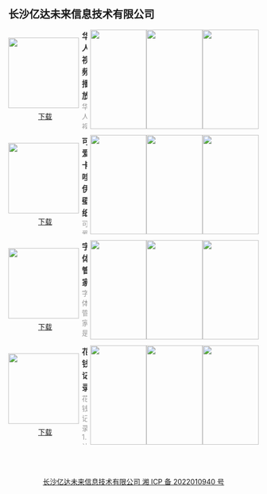 ## 长沙亿达未来信息技术有限公司

<section style="display: flex; justify-content: space-between; align-items: center; margin-bottom: 12px;">
  <div style="display: flex; flex-direction: column;">
    <img style="width: 142px; height: 142px; min-width: 142px; margin-right: 6px;" src="https://swsdl.vivo.com.cn/appstore/developer/icon/20221109/202211091743163g4yj.jpg"/>
    <a style="margin: 6px auto 0;" href="https://swsdl.vivo.com.cn/appstore/developer/icon/20221109/202211091743163g4yj.jpg">下载</a>
  </div>
  <div style="max-height: 200px; overflow: hidden;">
    <b style="font-size: 16px;color: #333;">华人视频播放</b>
    <p style="margin: 0; font-size: 14px;color: #999;">
华人视频播放是一款功能比较多的视频播放器软件，可以播放绝大多数的视频，扫描本地的视频文件并且导入，各种格式都可以看，还支持投屏功能，可以将手机屏幕投射到大屏电视上，获得更好的观看体验，有需要的用户快来使用吧！
</p>
  </div>
  <div style="display: flex; margin-left: 6px;">
    <img style="width: 113px; height: 200px; min-width: 113px"
src="https://swsdl.vivo.com.cn/appstore/developer/screenshot/20221109/2022110917584988176.png"/>
    <img style="width: 113px; height: 200px; min-width: 113px"
src="https://swsdl.vivo.com.cn/appstore/developer/screenshot/20221109/202211091758529uro1.png"/>
    <img style="width: 113px; height: 200px; min-width: 113px" 
src="https://swsdl.vivo.com.cn/appstore/developer/screenshot/20221109/202211091758556j3qz.png"/>
  </div>
</section>

<section style="display: flex; justify-content: space-between; align-items: center; margin-bottom: 12px;">
  <div style="display: flex; flex-direction: column;">
    <img style="width: 142px; height: 142px; min-width: 142px; margin-right: 6px;" src="https://swsdl.vivo.com.cn/appstore/developer/icon/20221107/2022110717024019o41.png"/>
    <a style="margin: 6px auto 0;" href="https://swsdl.vivo.com.cn/appstore/developer/icon/20221107/2022110717024019o41.png">下载</a>
  </div>
  <div style="max-height: 200px; overflow: hidden;">
    <b style="font-size: 16px;color: #333;">可爱卡哇伊壁纸</b>
    <p style="margin: 0; font-size: 14px;color: #999;">
可爱卡哇伊壁纸让你的手机桌面更加的精美，喜欢什么样的可以快速的筛选，一键就可以保存到手机中进行设置。 各种类型的壁纸等着您去体验，每天换一张壁纸，换上美美的心情，开启新的一天。
</p>
  </div>
  <div style="display: flex; margin-left: 6px;">
    <img style="width: 113px; height: 200px; min-width: 113px"
src="https://swsdl.vivo.com.cn/appstore/developer/screenshot/20221107/202211071709366hsw7.png"/>
    <img style="width: 113px; height: 200px; min-width: 113px"
src="https://swsdl.vivo.com.cn/appstore/developer/screenshot/20221107/2022110717093676anj.png"/>
    <img style="width: 113px; height: 200px; min-width: 113px" 
src="https://swsdl.vivo.com.cn/appstore/developer/screenshot/20221107/202211071709367rqgn.png"/>
  </div>
</section>

<section style="display: flex; justify-content: space-between; align-items: center; margin-bottom: 12px;">
  <div style="display: flex; flex-direction: column;">
    <img style="width: 142px; height: 142px; min-width: 142px; margin-right: 6px;" src="https://swsdl.vivo.com.cn/appstore/developer/icon/20221104/202211041723206cfku.png"/>
    <a style="margin: 6px auto 0;" href="https://swsdl.vivo.com.cn/appstore/developer/icon/20221104/202211041723206cfku.png">下载</a>
  </div>
  <div style="max-height: 200px; overflow: hidden;">
    <b style="font-size: 16px;color: #333;">字体管家</b>
    <p style="margin: 0; font-size: 14px;color: #999;">
字体管家是一款实用的手机工具app。 软件特色： 1、字体类型丰富 2、图片制作功能强大，可添加背景等 3、表情符号下载 4、高清美图壁纸 5、明信片制作，头像制作
</p>
  </div>
  <div style="display: flex; margin-left: 6px;">
    <img style="width: 113px; height: 200px; min-width: 113px"
src="https://swsdl.vivo.com.cn/appstore/developer/screenshot/20221104/202211041725592z93q.png"/>
    <img style="width: 113px; height: 200px; min-width: 113px"
src="https://swsdl.vivo.com.cn/appstore/developer/screenshot/20221104/202211041726023azt3.png"/>
    <img style="width: 113px; height: 200px; min-width: 113px" 
src="https://swsdl.vivo.com.cn/appstore/developer/screenshot/20221104/202211041726062sxus.png"/>
  </div>
</section>

<section style="display: flex; justify-content: space-between; align-items: center; margin-bottom: 12px;">
  <div style="display: flex; flex-direction: column;">
    <img style="width: 142px; height: 142px; min-width: 142px; margin-right: 6px;" src="https://swsdl.vivo.com.cn/appstore/developer/icon/20221026/202210260935504aku0.png"/>
    <a style="margin: 6px auto 0;" href="https://swsdl.vivo.com.cn/appstore/developer/icon/20221026/202210260935504aku0.png">下载</a>
  </div>
  <div style="max-height: 200px; overflow: hidden;">
    <b style="font-size: 16px;color: #333;">花钱记录</b>
    <p style="margin: 0; font-size: 14px;color: #999;">花钱记录 1.让你了解自己的每一笔收支，帮助您养成合理消费的好习惯， 2.记账有规划，收支更有度， 3.养成好习惯，就从此刻开始吧！
</p>
  </div>
  <div style="display: flex; margin-left: 6px;">
    <img style="width: 113px; height: 200px; min-width: 113px"
src="https://swsdl.vivo.com.cn/appstore/developer/screenshot/20221026/202210260938320d97x.png"/>
    <img style="width: 113px; height: 200px; min-width: 113px"
src="https://swsdl.vivo.com.cn/appstore/developer/screenshot/20221026/2022102609383610bg0.png"/>
    <img style="width: 113px; height: 200px; min-width: 113px" 
src="https://swsdl.vivo.com.cn/appstore/developer/screenshot/20221026/2022102609383904x9i.png"/>
  </div>
</section>



<a style="display: block; margin: 4rem; text-align: center;" href="http://beian.miit.gov.cn/">长沙亿达未来信息技术有限公司 湘 ICP 备 2022010940 号</a>
